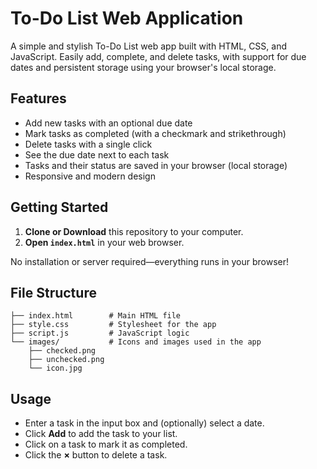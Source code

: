 # To-Do List Web Application

A simple and stylish To-Do List web app built with HTML, CSS, and JavaScript. Easily add, complete, and delete tasks, with support for due dates and persistent storage using your browser's local storage.

## Features

- Add new tasks with an optional due date
- Mark tasks as completed (with a checkmark and strikethrough)
- Delete tasks with a single click
- See the due date next to each task
- Tasks and their status are saved in your browser (local storage)
- Responsive and modern design

## Getting Started

1. **Clone or Download** this repository to your computer.
2. **Open `index.html`** in your web browser.

No installation or server required—everything runs in your browser!

## File Structure

```
├── index.html        # Main HTML file
├── style.css         # Stylesheet for the app
├── script.js         # JavaScript logic
└── images/           # Icons and images used in the app
    ├── checked.png
    ├── unchecked.png
    └── icon.jpg
```

## Usage

- Enter a task in the input box and (optionally) select a date.
- Click **Add** to add the task to your list.
- Click on a task to mark it as completed.
- Click the **×** button to delete a task.




